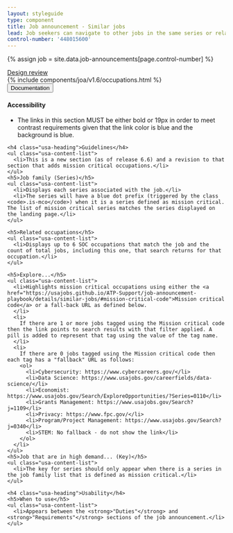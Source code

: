 ```yaml
---
layout: styleguide
type: component
title: Job announcement - Similar jobs
lead: Job seekers can navigate to other jobs in the same series or related occupations
control-number: '448015600'
---
```


{% assign job = site.data.job-announcements[page.control-number] %}

<a href="{{ site.baseurl }}/getting-started/#maturity" class="usa-label maturity design_review">
  Design review
</a>

<div class="preview">
  {% include components/joa/v1.6/occupations.html %}
</div>

<div class="usa-accordion-bordered usa-accordion-docs">
  <button class="usa-button-unstyled usa-accordion-button"
      aria-expanded="true" aria-controls="doc-0">
    Documentation
  </button>
  <div id="doc-0" aria-hidden="false" class="usa-accordion-content">
    <h4 class="usa-heading">Accessibility</h4>
    <ul class="usa-content-list">
      <li>The links in this section MUST be either bold or 19px in order to meet contrast requirements given that the link color is blue and the background is blue.</li>
    </ul>

    <h4 class="usa-heading">Guidelines</h4>
    <ul class="usa-content-list">
      <li>This is a new section (as of release 6.6) and a revision to that section that adds mission critical occupations.</li>
    </ul>
    <h5>Job family (Series)</h5>
    <ul class="usa-content-list">
      <li>Displays each series associated with the job.</li>
      <li>The series will have a blue dot prefix (triggered by the class <code>.is-mco</code>) when it is a series defined as mission critical. The list of mission critical series matches the series displayed on the landing page.</li>
    </ul>

    <h5>Related occupations</h5>
    <ul class="usa-content-list">
      <li>Displays up to 6 SOC occupations that match the job and the count of total jobs, including this one, that search returns for that occupation.</li>
    </ul>

    <h5>Explore...</h5>
    <ul class="usa-content-list">
      <li>Highlights mission critical occupations using either the <a href="https://usajobs.github.io/ATP-Support/job-announcement-playbook/details/similar-jobs/#mission-critical-code">Mission critical code</a> or a fall-back URL as defined below.
      </li>
      <li>
        If there are 1 or more jobs tagged using the Mission critical code then the link points to search results with that filter applied. A pill is added to represent that tag using the value of the tag name.
      </li>
      <li>
        If there are 0 jobs tagged using the Mission critical code then each tag has a "fallback" URL as follows:
        <ol>
          <li>Cybersecurity: https://www.cybercareers.gov/</li>
          <li>Data Science: https://www.usajobs.gov/careerfields/data-science/</li>
          <li>Economist: https://www.usajobs.gov/Search/ExploreOpportunities/?Series=0110</li>
          <li>Grants Management: https://www.usajobs.gov/Search?j=1109</li>
          <li>Privacy: https://www.fpc.gov/</li>
          <li>Program/Project Management: https://www.usajobs.gov/Search?j=0340</li>
          <li>STEM: No fallback - do not show the link</li>
        </ol>
      </li>
    </ul>
    <h5>Job that are in high demand... (Key)</h5>
    <ul class="usa-content-list">
      <li>The key for series should only appear when there is a series in the job family list that is defined as mission critical.</li>
    </ul>

    <h4 class="usa-heading">Usability</h4>
    <h5>When to use</h5>
    <ul class="usa-content-list">
      <li>Appears between the <strong>"Duties"</strong> and <strong>"Requirements"</strong> sections of the job announcement.</li>
    </ul>
  </div>
</div>
